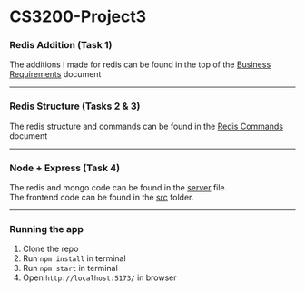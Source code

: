# CS3200-Project3
### Redis Addition (Task 1)
The additions I made for redis can be found in the top of the [Business Requirements](documents/BusinessRequirements.pdf) document
***
### Redis Structure (Tasks 2 & 3)
The redis structure and commands can be found in the [Redis Commands](documents/redisCommands.md) document
***
### Node + Express (Task 4)
The redis and mongo code can be found in the [server](/server.cjs) file.
\
The frontend code can be found in the [src](/src) folder.
***
### Running the app
1. Clone the repo
2. Run `npm install` in terminal
3. Run `npm start`  in terminal
4. Open `http://localhost:5173/` in browser